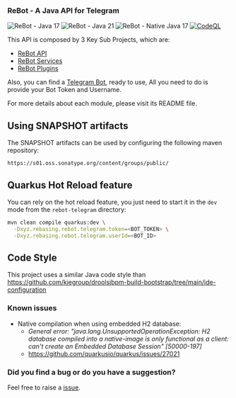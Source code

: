 ### ReBot - A Java API for Telegram

![ReBot - Java 17](https://github.com/rebasing-xyz/rebot/workflows/ReBot%20-%20Java%2017/badge.svg)
![ReBot - Java 21](https://github.com/rebasing-xyz/rebot/workflows/ReBot%20-%20Java%2021/badge.svg)
![ReBot - Native Java 17](https://github.com/rebasing-xyz/rebot/workflows/ReBot%20-%20Native%20Java%2017/badge.svg)
[![CodeQL](https://github.com/rebasing-xyz/rebot/actions/workflows/codeql-analysis.yml/badge.svg)](https://github.com/rebasing-xyz/rebot/actions/workflows/codeql-analysis.yml)

This API is composed by 3 Key Sub Projects, which are:

 - [ReBot API](rebot-telegram-api/README.md)
 - [ReBot Services](rebot-services/README.md)
 - [ReBot Plugins](rebot-plugins/README.md)
 
Also, you can find a [Telegram Bot](rebot-telegram/README.md), ready to use, All you need to do is provide
your Bot Token and Username.

For more details about each module, please visit its README file.

## Using SNAPSHOT artifacts

The SNAPSHOT artifacts can be used by configuring the following maven repository:

```
https://s01.oss.sonatype.org/content/groups/public/
```

## Quarkus Hot Reload feature

You can rely on the hot reload feature, you just need to start it in the `dev` mode from the `rebot-telegram` directory:

```bash
mvn clean compile quarkus:dev \
  -Dxyz.rebasing.rebot.telegram.token=<BOT_TOKEN> \
  -Dxyz.rebasing.rebot.telegram.userId=<BOT_ID>
```


## Code Style

This project uses a similar Java code style than https://github.com/kiegroup/droolsjbpm-build-bootstrap/tree/main/ide-configuration


### Known issues

- Native compilation when using embedded H2 database:
  - _General error: "java.lang.UnsupportedOperationException: H2 database compiled into a native-image is only functional as a client: can't create an Embedded Database Session" [50000-197]_
  - https://github.com/quarkusio/quarkus/issues/27021

### Did you find a bug or do you have a suggestion?
Feel free to raise a [issue](https://github.com/rebasing-xyz/rebot/issues/new).
